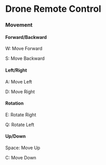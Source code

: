 # Drone Remote Control
### Movement

#### Forward/Backward
W: Move Forward

S: Move Backward

#### Left/Right
A: Move Left

D: Move Right

#### Rotation
E: Rotate Right

Q: Rotate Left

#### Up/Down
Space: Move Up

C: Move Down

